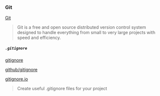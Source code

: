 ### Git

[Git](https://git-scm.com/)
> Git is a free and open source
> distributed version control system
> designed to handle everything from small
> to very large projects with speed and efficiency.

##### `.gitignore`

[gitignore](https://git-scm.com/docs/gitignore)

[github/gitignore](https://github.com/github/gitignore)

[gitignore.io](https://www.gitignore.io/)
> Create useful .gitignore files for your project
